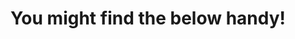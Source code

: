 ---
title: "You might find the below handy!"
description: "Guides on on various DevOps and Security things."
draft: false


# custom style
custom_class: "" 
custom_attributes: "" 
custom_css: ""
---
